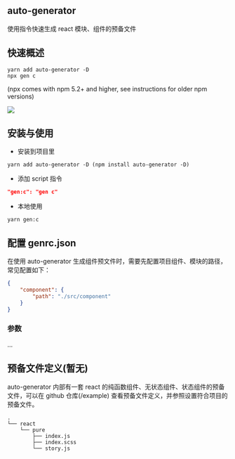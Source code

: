 ## auto-generator
使用指令快速生成 react 模块、组件的预备文件

## 快速概述

```
yarn add auto-generator -D
npx gen c
```

(npx comes with npm 5.2+ and higher, see instructions for older npm versions)

![](http://static.ohcat.xyz/ping-mu-kuai-zhao-2019-03-16-shang-wu-10-20-28-png%282019-03-16T10:20:50+08:00%29.png)

## 安装与使用

- 安装到项目里

```
yarn add auto-generator -D (npm install auto-generator -D)
```

- 添加 script 指令

```json
"gen:c": "gen c"
```

- 本地使用

```
yarn gen:c
```

## 配置 genrc.json
在使用 auto-generator 生成组件预文件时，需要先配置项目组件、模块的路径，常见配置如下：

```json
{
    "component": {
        "path": "./src/component"
    }
}
```
### 参数
...

## 预备文件定义(暂无)
auto-generator 内部有一套 react 的纯函数组件、无状态组件、状态组件的预备文件，可以在 github 仓库(/example) 查看预备文件定义，并参照设置符合项目的预备文件。

```
.
└── react
    └── pure
        ├── index.js
        ├── index.scss
        └── story.js
```